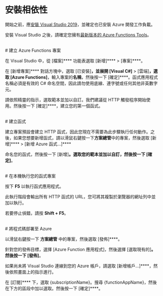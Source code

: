 # 安裝相依性

開始之前，應[安裝 Visual Studio 2019](https://go.microsoft.com/fwlink/?linkid=2016389)，並確定也已安裝 Azure 開發工作負載。

安裝 Visual Studio 之後，請確定您擁有[最新版本的 Azure Functions Tools](https://go.microsoft.com/fwlink/?linkid=2016394)。

<br/>
# 建立 Azure Functions 專案

在 Visual Studio 中，從 \[檔案]**** 功能表選取 \[新增]**** > \[專案]****。

在 \[新增專案]**** 對話方塊中，選取 \[已安裝]****，並展開 \[Visual C#]**** > \[雲端]****，選取 \[Azure Functions]****，輸入專案的**名稱**，然後按一下 \[確定]****。函式應用程式名稱必須是有效的 C# 命名空間，因此請勿使用底線、連字號或任何其他非英數字元。

請依照精靈的指示，選取範本並加以自訂。我們建議從 HTTP 觸發程序開始使用。然後按一下 \[確定]****，建立您的第一個函式。

<br/>
# 建立函式

建立專案預設會建立 HTTP 函式，因此您現在不需要為此步驟執行任何動作。之後，如果您想要新增函式，請以滑鼠右鍵按一下**方案總管**中的專案，然後選取 \[新增]**** > \[新增 Azure 函式...]****

命名您的函式，然後按一下 \[新增]****。選取您的範本並加以自訂，然後按一下 \[確定]****。

<br/>
# 在本機執行您的函式專案

按下 **F5** 以執行函式應用程式。

此執行階段會輸出所有 HTTP 函式的 URL，您可將其複製於瀏覽器的網址列中並加以執行。

若要停止偵錯，請按 **Shift + F5**。

<br/>
# 將程式碼部署至 Azure

以滑鼠右鍵按一下 **方案總管** 中的專案，然後選取 \[發佈]****。

針對您的發佈目標，選擇 \[Azure Function 應用程式]，然後選擇 \[選取現有的]****。然後按一下 \[發佈]****。

如果尚未將 Visual Studio 連線到您的 Azure 帳戶，請選取 \[新增帳戶...]****，然後依照畫面上的指示進行。

在 \[訂閱]**** 下，選取 {subscriptionName}。搜尋 {functionAppName}，然後在下方的區段中加以選取。然後按一下 \[確定]****。

